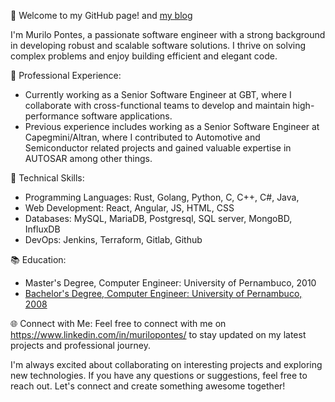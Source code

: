 👋 Welcome to my GitHub page! and [my blog](https://murilopontes.github.io/)

I'm Murilo Pontes, a passionate software engineer with a strong background in developing robust and scalable software solutions. I thrive on solving complex problems and enjoy building efficient and elegant code.

💼 Professional Experience:
- Currently working as a Senior Software Engineer at GBT, where I collaborate with cross-functional teams to develop and maintain high-performance software applications.
- Previous experience includes working as a Senior Software Engineer at Capegmini/Altran, where I contributed to Automotive and Semiconductor related projects and gained valuable expertise in AUTOSAR among other things.

🔧 Technical Skills:
- Programming Languages: Rust, Golang, Python, C, C++, C#, Java, 
- Web Development: React, Angular, JS, HTML, CSS
- Databases: MySQL, MariaDB, Postgresql, SQL server, MongoBD, InfluxDB
- DevOps: Jenkins, Terraform, Gitlab, Github

📚 Education:
- Master's Degree, Computer Engineer: University of Pernambuco, 2010
- [Bachelor's Degree, Computer Engineer: University of Pernambuco, 2008](https://upe.poli.br/engenharia-da-computacao/)

🌐 Connect with Me:
Feel free to connect with me on https://www.linkedin.com/in/murilopontes/ to stay updated on my latest projects and professional journey.

I'm always excited about collaborating on interesting projects and exploring new technologies. If you have any questions or suggestions, feel free to reach out. Let's connect and create something awesome together!

